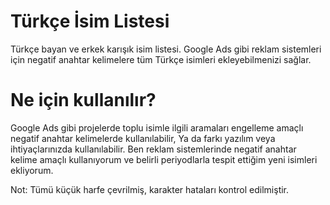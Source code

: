 # Türkçe İsim Listesi
Türkçe bayan ve erkek karışık isim listesi. Google Ads gibi reklam sistemleri için negatif anahtar kelimelere tüm Türkçe isimleri ekleyebilmenizi sağlar.

# Ne için kullanılır?
Google Ads gibi projelerde toplu isimle ilgili aramaları engelleme amaçlı negatif anahtar kelimelerde kullanılabilir, Ya da farkı yazılım veya ihtiyaçlarınızda kullanılabilir.
Ben reklam sistemlerinde negatif anahtar kelime amaçlı kullanıyorum ve belirli periyodlarla tespit ettiğim yeni isimleri ekliyorum.

Not: Tümü küçük harfe çevrilmiş, karakter hataları kontrol edilmiştir.
